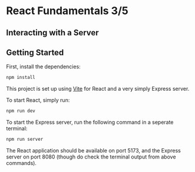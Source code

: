 # React Fundamentals 3/5

## Interacting with a Server

## Getting Started

First, install the dependencies:

```sh
npm install
```

This project is set up using [Vite](https://vitejs.dev/) for React and a very simply Express server.

To start React, simply run:

```sh
npm run dev
```

To start the Express server, run the following command in a seperate terminal:

```sh
npm run server
```

The React application should be available on port 5173, and the Express server on port 8080 (though do check the terminal output from above commands).
